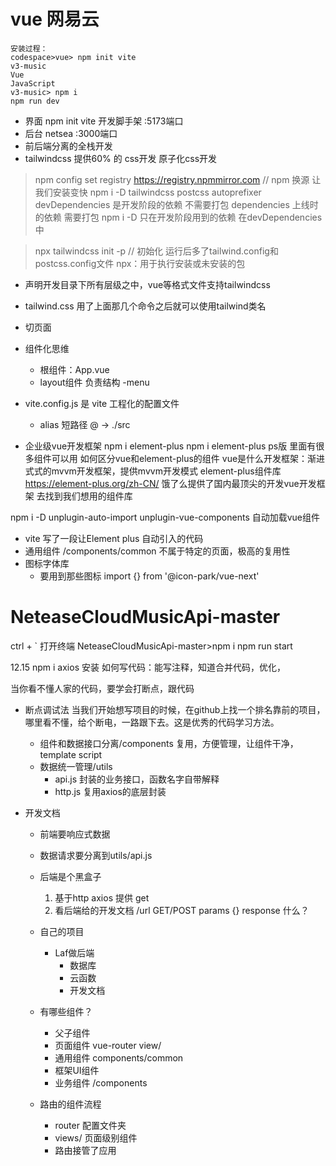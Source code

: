 # vue 网易云
    安装过程：
    codespace>vue> npm init vite
    v3-music
    Vue
    JavaScript
    v3-music> npm i
    npm run dev

- 界面
    npm init vite 开发脚手架
    :5173端口
- 后台
    netsea
    :3000端口
- 前后端分离的全栈开发
- tailwindcss 
    提供60% 的 css开发 原子化css开发
>npm config set registry https://registry.npmmirror.com  // npm 换源 让我们安装变快
>npm i -D tailwindcss postcss autoprefixer 
    devDependencies 是开发阶段的依赖 不需要打包 
    dependencies 上线时的依赖 需要打包
    npm i -D 只在开发阶段用到的依赖 在devDependencies中

>npx tailwindcss init -p // 初始化  运行后多了tailwind.config和postcss.config文件
    npx：用于执行安装或未安装的包
- 声明开发目录下所有层级之中，vue等格式文件支持tailwindcss
- tailwind.css 用了上面那几个命令之后就可以使用tailwind类名

- 切页面
- 组件化思维
    - 根组件：App.vue
    - layout组件 负责结构
        -menu
- vite.config.js 是 vite 工程化的配置文件
    - alias 短路径
        @ -> ./src

- 企业级vue开发框架
npm i element-plus
    npm i element-plus ps版 里面有很多组件可以用
    如何区分vue和element-plus的组件
    vue是什么开发框架：渐进式式的mvvm开发框架，提供mvvm开发模式 
    element-plus组件库 https://element-plus.org/zh-CN/ 饿了么提供了国内最顶尖的开发vue开发框架
        去找到我们想用的组件库
    
npm i -D unplugin-auto-import unplugin-vue-components 自动加载vue组件

- vite 写了一段让Element plus 自动引入的代码
- 通用组件
    /components/common
    不属于特定的页面，极高的复用性
- 图标字体库
    - 要用到那些图标
        import {} from '@icon-park/vue-next'

# NeteaseCloudMusicApi-master
ctrl + ` 打开终端
NeteaseCloudMusicApi-master>npm i
    npm run start

12.15
 npm i axios 安装
如何写代码：能写注释，知道合并代码，优化，

当你看不懂人家的代码，要学会打断点，跟代码

- 断点调试法
    当我们开始想写项目的时候，在github上找一个排名靠前的项目，哪里看不懂，给个断电，一路跟下去。这是优秀的代码学习方法。
    - 组件和数据接口分离/components
        复用，方便管理，让组件干净，template script
    - 数据统一管理/utils
        - api.js 
            封装的业务接口，函数名字自带解释
        - http.js
            复用axios的底层封装


- 开发文档
    - 前端要响应式数据
    - 数据请求要分离到utils/api.js
    - 后端是个黑盒子
        1. 基于http
            axios 提供 get
        2. 看后端给的开发文档
             /url GET/POST params {}
             response 什么？

    - 自己的项目
        - Laf做后端
            - 数据库
            - 云函数
            - 开发文档

    - 有哪些组件？
        - 父子组件
        - 页面组件
            vue-router view/
        - 通用组件
            components/common
        - 框架UI组件
        - 业务组件 /components

    - 路由的组件流程
        - router 配置文件夹
        - views/ 页面级别组件
        - 路由接管了应用
            
